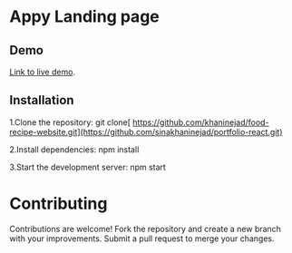 # Appy Landing page

## Demo
[Link to live demo](https://sinakhaninejad.github.io/portfolio-react/).

## Installation
1.Clone the repository:
git clone[ https://github.com/khaninejad/food-recipe-website.git](https://github.com/sinakhaninejad/portfolio-react.git)

2.Install dependencies:
npm install

3.Start the development server:
npm start

# Contributing
Contributions are welcome! Fork the repository and create a new branch with your improvements. Submit a pull request to merge your changes.
